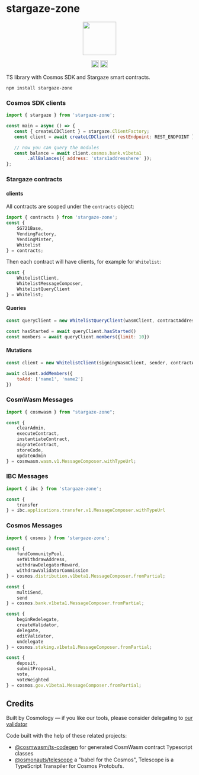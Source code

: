 # stargaze-zone

<p align="center" width="100%">
    <img height="90" src="https://user-images.githubusercontent.com/545047/184694732-f4a3d397-14fb-415a-9562-a532f510f812.png" />
</p>

<p align="center" width="100%">
   <a href="https://github.com/cosmology-tech/stargaze-zone/blob/main/LICENSE"><img height="20" src="https://img.shields.io/badge/license-MIT-blue.svg"></a>
   <a href="https://www.npmjs.com/package/stargaze-zone"><img height="20" src="https://img.shields.io/github/package-json/v/cosmology-tech/stargaze-zone?filename=packages%2Fstargaze-zone%2Fpackage.json"></a>
</p>

TS library with Cosmos SDK and Stargaze smart contracts.

```
npm install stargaze-zone
```

### Cosmos SDK clients

```js
import { stargaze } from 'stargaze-zone';

const main = async () => {
   const { createLCDClient } = stargaze.ClientFactory; 
   const client = await createLCDClient({ restEndpoint: REST_ENDPOINT });

   // now you can query the modules
   const balance = await client.cosmos.bank.v1beta1
        .allBalances({ address: 'stars1addresshere' });
};
```

### Stargaze contracts

#### clients

All contracts are scoped under the `contracts` object:

```js
import { contracts } from 'stargaze-zone';
const {
    SG721Base,
    VendingFactory,
    VendingMinter,
    Whitelist
} = contracts;
```

Then each contract will have clients, for example for `Whitelist`:

```ts
const {
    WhitelistClient,
    WhitelistMessageComposer,
    WhitelistQueryClient
} = Whitelist;
```

#### Queries 

```js
const queryClient = new WhitelistQueryClient(wasmClient, contractAddress);

const hasStarted = await queryClient.hasStarted()
const members = await queryClient.members({limit: 10})
```
#### Mutations

```js
const client = new WhitelistClient(signingWasmClient, sender, contractAddress);

await client.addMembers({
    toAdd: ['name1', 'name2']
})
```

### CosmWasm Messages

```js
import { cosmwasm } from "stargaze-zone";

const {
    clearAdmin,
    executeContract,
    instantiateContract,
    migrateContract,
    storeCode,
    updateAdmin
} = cosmwasm.wasm.v1.MessageComposer.withTypeUrl;
```

### IBC Messages

```js
import { ibc } from 'stargaze-zone';

const {
    transfer
} = ibc.applications.transfer.v1.MessageComposer.withTypeUrl
```

### Cosmos Messages

```js
import { cosmos } from 'stargaze-zone';

const {
    fundCommunityPool,
    setWithdrawAddress,
    withdrawDelegatorReward,
    withdrawValidatorCommission
} = cosmos.distribution.v1beta1.MessageComposer.fromPartial;

const {
    multiSend,
    send
} = cosmos.bank.v1beta1.MessageComposer.fromPartial;

const {
    beginRedelegate,
    createValidator,
    delegate,
    editValidator,
    undelegate
} = cosmos.staking.v1beta1.MessageComposer.fromPartial;

const {
    deposit,
    submitProposal,
    vote,
    voteWeighted
} = cosmos.gov.v1beta1.MessageComposer.fromPartial;
```
## Credits

Built by Cosmology — if you like our tools, please consider delegating to [our validator](https://cosmology.tech/validator)

Code built with the help of these related projects:

* [@cosmwasm/ts-codegen](https://github.com/CosmWasm/ts-codegen) for generated CosmWasm contract Typescript classes
* [@osmonauts/telescope](https://github.com/osmosis-labs/telescope) a "babel for the Cosmos", Telescope is a TypeScript Transpiler for Cosmos Protobufs.

